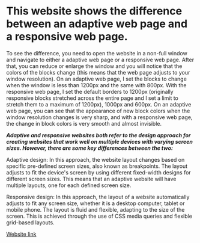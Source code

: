 # This website shows the difference between an adaptive web page and a responsive web page.

To see the difference, you need to open the website in a non-full window and navigate to either a adaptive web page or a responsive web page. After that, you can reduce or enlarge the window and you will notice that the colors of the blocks change (this means that the web page adjusts to your window resolution). On an adaptive web page, I set the blocks to change when the window is less than 1200px and the same with 800px. With the responsive web page, I set the default borders to 1200px (originally responsive blocks stretched across the entire page and I set a limit to stretch them to a maximum of 1200px), 1000px and 600px. On an adaptive web page, you can see that the appearance of new block colors when the window resolution changes is very sharp, and with a responsive web page, the change in block colors is very smooth and almost invisible.


  ***Adaptive and responsive websites both refer to the design approach for creating websites that work well on multiple devices with varying screen sizes. However, there   are some key differences between the two:***

  Adaptive design: In this approach, the website layout changes based on specific pre-defined screen sizes, also known as breakpoints. The layout adjusts to fit the    device's screen by using different fixed-width designs for different screen sizes. This means that an adaptive website will have multiple layouts, one for each defined screen size.

  Responsive design: In this approach, the layout of a website automatically adjusts to fit any screen size, whether it is a desktop computer, tablet or mobile phone. The layout is fluid and flexible, adapting to the size of the screen. This is achieved through the use of CSS media queries and flexible grid-based layouts.
  
[Website link](https://k-shiman.github.io/)
